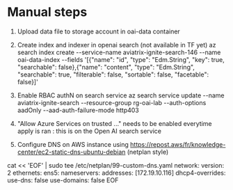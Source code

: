 # Manual steps

1. Upload data file to storage account in oai-data container
2. Create index and indexer in openai search (not available in TF yet)
az search index create --service-name aviatrix-ignite-search-146 --name oai-data-index --fields '[{"name": "id", "type": "Edm.String", "key": true, "searchable": false},{"name": "content", "type": "Edm.String", "searchable": true, "filterable": false, "sortable": false, "facetable": false}]'
3. Enable RBAC authN on search service
az search service update --name aviatrix-ignite-search --resource-group rg-oai-lab --auth-options aadOnly --aad-auth-failure-mode http403
4. "Allow Azure Services on trusted ..." needs to be enabled everytime apply is ran : this is on the Open AI search service

5. Configure DNS on AWS instance using https://repost.aws/fr/knowledge-center/ec2-static-dns-ubuntu-debian (netplan style)

cat << 'EOF' | sudo tee /etc/netplan/99-custom-dns.yaml
network:
  version: 2
  ethernets:
    ens5:
      nameservers:
        addresses: [172.19.10.116]
      dhcp4-overrides:
        use-dns: false
        use-domains: false
EOF